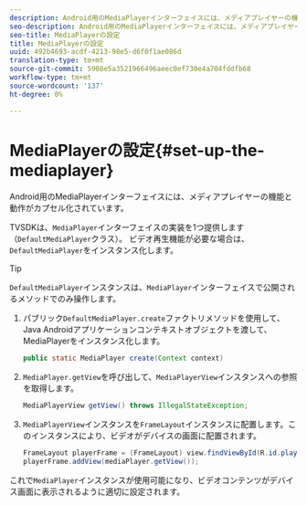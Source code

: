 ```yaml
---
description: Android用のMediaPlayerインターフェイスには、メディアプレイヤーの機能と動作がカプセル化されています。
seo-description: Android用のMediaPlayerインターフェイスには、メディアプレイヤーの機能と動作がカプセル化されています。
seo-title: MediaPlayerの設定
title: MediaPlayerの設定
uuid: 492b4693-acdf-4213-98e5-d6f0f1ae086d
translation-type: tm+mt
source-git-commit: 5908e5a3521966496aeec0ef730e4a704fddfb68
workflow-type: tm+mt
source-wordcount: '137'
ht-degree: 0%

---
```



# MediaPlayerの設定{#set-up-the-mediaplayer}

Android用のMediaPlayerインターフェイスには、メディアプレイヤーの機能と動作がカプセル化されています。

TVSDKは、`MediaPlayer`インターフェイスの実装を1つ提供します（`DefaultMediaPlayer`クラス）。 ビデオ再生機能が必要な場合は、`DefaultMediaPlayer`をインスタンス化します。

>[!TIP]
>
>`DefaultMediaPlayer`インスタンスは、`MediaPlayer`インターフェイスで公開されるメソッドでのみ操作します。

1. パブリック`DefaultMediaPlayer.create`ファクトリメソッドを使用して、Java Androidアプリケーションコンテキストオブジェクトを渡して、MediaPlayerをインスタンス化します。

   ```java
   public static MediaPlayer create(Context context) 
   ```

1. `MediaPlayer.getView`を呼び出して、`MediaPlayerView`インスタンスへの参照を取得します。

   ```java
   MediaPlayerView getView() throws IllegalStateException; 
   ```

1. `MediaPlayerView`インスタンスを`FrameLayout`インスタンスに配置します。このインスタンスにより、ビデオがデバイスの画面に配置されます。

   ```java
   FrameLayout playerFrame = (FrameLayout) view.findViewById(R.id.playerFrame); 
   playerFrame.addView(mediaPlayer.getView()); 
   ```

これで`MediaPlayer`インスタンスが使用可能になり、ビデオコンテンツがデバイス画面に表示されるように適切に設定されます。
